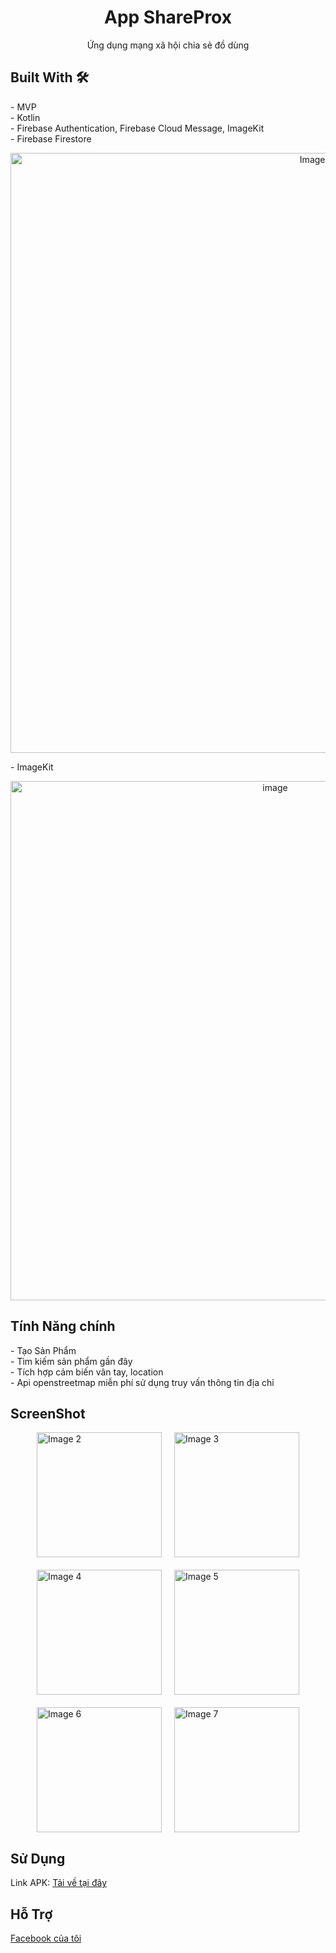 <h1 style="text-align: center;">App ShareProx</h1>
<p style="text-align: center;">
  Ứng dụng mạng xã hội chia sẻ đồ dùng
</p>

<h2>Built With 🛠</h2>
<ul style="list-style: none; padding-left: 0;">
  <li>- MVP</li>
  <li>- Kotlin</li>
  <li>- Firebase Authentication, Firebase Cloud Message, ImageKit</li>
  <li>- Firebase Firestore</li>
</ul>

<div style="text-align: center;">
<img width="960" alt="Image 1" src="https://github.com/user-attachments/assets/3053ff0f-b1d8-4ad7-9e6f-a802cda9ee6b" />
</div>

<ul style="list-style: none; padding-left: 0;">
  <li>- ImageKit </li>
</ul>

<div style="text-align: center;">
  <img width="831" alt="image" src="https://github.com/user-attachments/assets/2a91abe0-8b5f-48fd-82f8-5070cab97c76">
</div>

<h2>Tính Năng chính</h2>
<ul style="list-style: none; padding-left: 0;">
  <li>- Tạo Sản Phẩm</li>
  <li>- Tìm kiếm sản phẩm gần đây</li>
  <li>- Tích hợp cảm biến vân tay, location </li>
  <li>- Api openstreetmap miễn phí sử dụng truy vấn thông tin địa chỉ</li>
</ul>

<h2>ScreenShot</h2>
<div style="display: flex; flex-wrap: wrap; justify-content: center; gap: 20px;">
<img width="200" alt="Image 2" src="https://github.com/user-attachments/assets/ff78ea9e-32c9-46fc-8bcf-2061f80e3e89" />
<img width="200" alt="Image 3" src="https://github.com/user-attachments/assets/014838c7-0374-4539-a517-3efb50f0e22b" />
<img width="200" alt="Image 4" src="https://github.com/user-attachments/assets/81868036-60ce-4f27-867c-9d2d6c26e047" />
<img width="200" alt="Image 5" src="https://github.com/user-attachments/assets/ae34955f-510f-4ee1-8cc7-ae01da9966db" />
<img width="200" alt="Image 6" src="https://github.com/user-attachments/assets/b0c327b1-fa98-4c72-8984-4782788f5277" />
<img width="200" alt="Image 7" src="https://github.com/user-attachments/assets/74b9fb1c-cf4c-4eca-b214-2b5496019651" />
</div>

<h2>Sử Dụng</h2>
<p>
  Link APK: <a href="https://drive.google.com/file/d/1Vu6HaFAxffiOd8RDFmzmWfb7g1RYyrhO/view?usp=sharing" target="_blank">Tải về tại đây</a>
</p>

<h2>Hỗ Trợ</h2>
<p>
  <a href="https://www.facebook.com/namthatsungungoc" target="_blank">Facebook của tôi</a>
</p>
